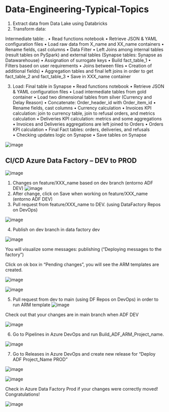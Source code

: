 # Data-Engineering-Typical-Topics

1. Extract data from Data Lake using Databricks 
2. Transform data: 

Intermediate table: .
•	Read functions notebook 
•	Retrieve JSON & YAML configuration files
•	Load raw data from X_name and XX_name containers
•	Rename fields, cast columns
•	Data Filter 
•	Left Joins among internal tables (result tables on PySpark) and external tables (Synapse tables: Synapse as Datawarehouse)
•	Assignation of surrogate keys
•	Build fact_table_1
•	Filters based on user requirements
•	Joins between files 
•	Creation of additional fields)
•	Aggregation tables and final left joins in order to get fact_table_2 and fact_table_3
•	Save in XXX_name container

3. Load: Final table in Synapse 
•	Read functions notebook 
•	Retrieve JSON & YAML configuration files
•	Load intermediate tables from gold container
•	Load two dimensional tables from silver (Currency and Delay Reason)
•	Concatenate: Order_header_id with Order_item_id
•	Rename fields, cast columns
•	Currency calculation
•	Invoices KPI calculation: join to currency table, join to refusal orders, and metrics calculation 
•	Deliveries KPI calculation: metrics and some aggregations 
•	Invoices and Deliveries aggregations are left joined to Orders
•	Orders KPI calculation
•	Final Fact tables: orders, deliveries, and refusals  
•	Checking updates logic on Synapse
•	Save tables on Synapse


![image](https://user-images.githubusercontent.com/70054118/228252780-afd744fa-53aa-4181-90e8-b5000ae23412.png)


##  CI/CD Azure Data Factory – DEV to PROD

![image](https://user-images.githubusercontent.com/70054118/228251023-c7bd0e52-457c-4cc2-b509-a6deaa30a5c5.png)


1. Changes on feature/XXX_name based on dev branch  (entorno ADF DEV)
![image](https://user-images.githubusercontent.com/70054118/228242297-f70bc7db-19f9-418d-ac71-ef6d8ee215bf.png)
2. After change, click on Save when working on feature/XXX_name (entorno ADF DEV)
3. Pull request from feature/XXX_name to DEV. (using DataFactory Repos on DevOps)

![image](https://user-images.githubusercontent.com/70054118/228250419-5e47708b-dae0-4222-ae50-2b3b140bddcc.png)

4. Publish on dev branch in data factory dev

![image](https://user-images.githubusercontent.com/70054118/228244368-38d8e3d4-f5d4-4a10-b33a-a06617431be7.png)

  You will visualize some messages: publishing (“Deploying messages to the factory”)

  Click on ok box in “Pending changes”, you will see the ARM templates are created. 

![image](https://user-images.githubusercontent.com/70054118/228244477-52624e04-88a2-409b-a5e1-52821ca269e3.png)


![image](https://user-images.githubusercontent.com/70054118/228244919-cc968af1-6c96-4c5c-beaa-ef06636d98a4.png)

  
  
5. Pull request from dev to main (using DF Repos on DevOps) in order to run ARM template 
![image](https://user-images.githubusercontent.com/70054118/228245579-db38fa4e-3398-46cc-bd01-0fee1de68f80.png)

  Check out that your changes are in main branch when ADF DEV

![image](https://user-images.githubusercontent.com/70054118/228248926-a10edd62-d830-4ec6-9c5a-1515231c116b.png)

6. Go to Pipelines in Azure DevOps and run Build_ADF_ARM_Project_name. 

![image](https://user-images.githubusercontent.com/70054118/228247734-b2005bb0-df1b-4902-a3fa-c3f29ef3d8dd.png)

7. Go to Releases in Azure DevOps and create new release for “Deploy ADF Project_Name PROD”

![image](https://user-images.githubusercontent.com/70054118/228239782-06a4dd36-eddc-4bce-9793-ad8dfb002228.png)

![image](https://user-images.githubusercontent.com/70054118/228240385-aca6a9a4-36fb-4930-9b5e-985e6333162d.png)


Check in Azure Data Factory Prod if your changes were correctly moved! Congratulations!

![image](https://user-images.githubusercontent.com/70054118/228248748-c5667366-2396-491a-918a-44faaa9c4841.png)
